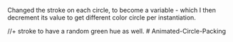 Changed the stroke on each circle, to become a variable - which I then decrement its value to get different color circle per instantiation.

//+ stroke to have a random green hue as well.
#   A n i m a t e d - C i r c l e - P a c k i n g  
 